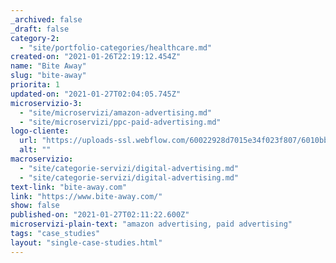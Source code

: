 ```yaml
---
_archived: false
_draft: false
category-2:
  - "site/portfolio-categories/healthcare.md"
created-on: "2021-01-26T22:19:12.454Z"
name: "Bite Away"
slug: "bite-away"
priorita: 1
updated-on: "2021-01-27T02:04:05.745Z"
microservizio-3:
  - "site/microservizi/amazon-advertising.md"
  - "site/microservizi/ppc-paid-advertising.md"
logo-cliente:
  url: "https://uploads-ssl.webflow.com/60022928d7015e34f023f807/6010bbb2ae4adf38ba287027_6010955c8eabfbca01f7ff89_bite-away.png"
  alt: ""
macroservizio:
  - "site/categorie-servizi/digital-advertising.md"
  - "site/categorie-servizi/digital-advertising.md"
text-link: "bite-away.com"
link: "https://www.bite-away.com/"
show: false
published-on: "2021-01-27T02:11:22.600Z"
microservizi-plain-text: "amazon advertising, paid advertising"
tags: "case_studies"
layout: "single-case-studies.html"
---
```



